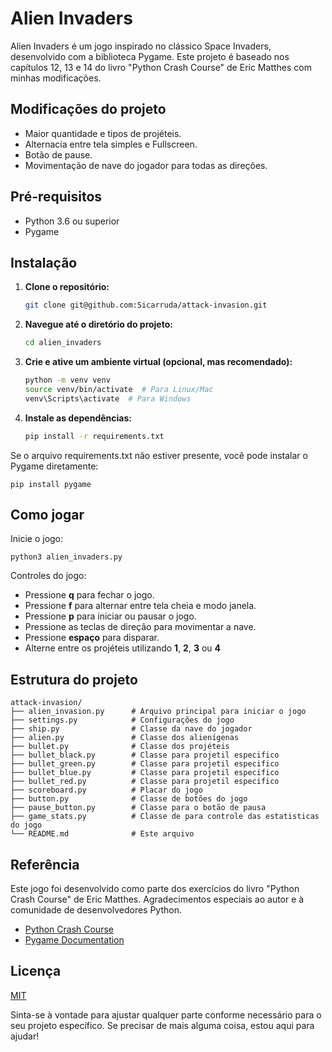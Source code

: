 # Alien Invaders

Alien Invaders é um jogo inspirado no clássico Space Invaders, desenvolvido com a biblioteca Pygame. Este projeto é baseado nos capítulos 12, 13 e 14 do livro "Python Crash Course" de Eric Matthes com minhas modificações.

## Modificações do projeto
 - Maior quantidade e tipos de projéteis.
 - Alternacia entre tela simples e Fullscreen.
 - Botão de pause.
 - Movimentação de nave do jogador para todas as direções.

## Pré-requisitos

- Python 3.6 ou superior
- Pygame

## Instalação

1. **Clone o repositório:**

    ```bash
   git clone git@github.com:Sicarruda/attack-invasion.git

2. **Navegue até o diretório do projeto:**

    ```bash
   cd alien_invaders

3. **Crie e ative um ambiente virtual (opcional, mas recomendado):**

    ```bash
   python -m venv venv
   source venv/bin/activate  # Para Linux/Mac
   venv\Scripts\activate  # Para Windows

4. **Instale as dependências:**

    ```bash
   pip install -r requirements.txt

Se o arquivo requirements.txt não estiver presente, você pode instalar o Pygame diretamente:
    
    pip install pygame

## Como jogar
Inicie o jogo:

    python3 alien_invaders.py

Controles do jogo:

- Pressione **q** para fechar o jogo.
- Pressione **f** para alternar entre tela cheia e modo janela.
- Pressione **p** para iniciar ou pausar o jogo.
- Pressione as teclas de direção para movimentar a nave.
- Pressione **espaço** para disparar.
- Alterne entre os projéteis utilizando **1**, **2**, **3** ou **4**

## Estrutura do projeto

    attack-invasion/
    ├── alien_invasion.py      # Arquivo principal para iniciar o jogo
    ├── settings.py            # Configurações do jogo
    ├── ship.py                # Classe da nave do jogador
    ├── alien.py               # Classe dos alienígenas
    ├── bullet.py              # Classe dos projéteis
    ├── bullet_black.py        # Classe para projetil especifico
    ├── bullet_green.py        # Classe para projetil especifico
    ├── bullet_blue.py         # Classe para projetil especifico
    ├── bullet_red.py          # Classe para projetil especifico
    ├── scoreboard.py          # Placar do jogo
    ├── button.py              # Classe de botões do jogo
    ├── pause_button.py        # Classe para o botão de pausa
    ├── game_stats.py          # Classe de para controle das estatisticas do jogo
    └── README.md              # Este arquivo
## Referência

Este jogo foi desenvolvido como parte dos exercícios do livro "Python Crash Course" de Eric Matthes. Agradecimentos especiais ao autor e à comunidade de desenvolvedores Python.

 - [Python Crash Course](https://ehmatthes.github.io/pcc_3e/)
 - [Pygame Documentation](https://www.pygame.org/docs/ref/pygame.html)
 
## Licença

[MIT](https://choosealicense.com/licenses/mit/)

Sinta-se à vontade para ajustar qualquer parte conforme necessário para o seu projeto específico. Se precisar de mais alguma coisa, estou aqui para ajudar!
